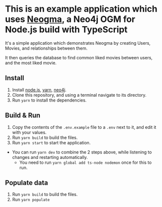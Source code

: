 # This is an example application which uses [Neogma](https://github.com/themetalfleece/neogma), a Neo4j OGM for Node.js build with TypeScript

It's a simple application which demonstrates Neogma by creating Users, Movies, and relationships between them.

It then queries the database to find common liked movies between users, and the most liked movie.

## Install

1. Install [node.js](https://nodejs.org/en/download/), [yarn](https://classic.yarnpkg.com/en/docs/install/), [neo4j](https://neo4j.com/download/).
2. Clone this repository, and using a terminal navigate to its directory.
3. Run `yarn` to install the dependencies.

## Build & Run

1. Copy the contents of the `.env.example` file to a `.env` next to it, and edit it with your values.
2. Run `yarn build` to build the files.
3. Run `yarn start` to start the application.

-   You can run `yarn dev` to combine the 2 steps above, while listening to changes and restarting automatically.
    -   You need to run `yarn global add ts-node nodemon` once for this to run.

## Populate data

1. Run `yarn build` to build the files.
2. Run `yarn populate`
